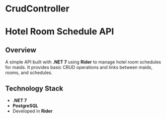# CrudController
# Hotel Room Schedule API

## Overview
A simple API built with **.NET 7** using **Rider** to manage hotel room schedules for maids. It provides basic CRUD operations and links between maids, rooms, and schedules.
 
## Technology Stack
- **.NET 7**
- **PostgreSQL**
- Developed in **Rider**

